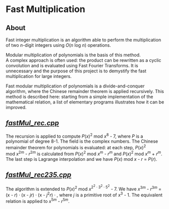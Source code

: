 # Fast Multiplication

## About

Fast integer multiplication is an algorithm able to perform the multiplication of two *n*-digit integers using *O*(*n* log *⁡n*) operations.

Modular multiplication of polynomials is the basis of this method.  
A complex approach is often used: the product can be rewritten as a cyclic convolution and is evaluated using Fast Fourier Transforms. It is unnecessary and the purpose of this project is to demystify the fast multiplication for large integers.

Fast modular multiplication of polynomials is a divide-and-conquer algorithm, where the Chinese remainder theorem is applied recursively. This method is described here: starting from a simple implementation of the mathematical relation, a list of elementary programs illustrates how it can be improved.

## [*fastMul_rec.cpp*](fastMul_rec.cpp)

The recursion is applied to compute *P*(*x*)<sup>2</sup> mod&nbsp;*x*<sup>8</sup>&nbsp;-&nbsp;7, where *P* is a polynomial of degree 8-1. The field is the complex numbers. The Chinese remainder theorem for polynomials is evaluated: at each step, *P*(*x*)<sup>2</sup> mod&nbsp;*x*<sup>2*m*</sup>&nbsp;-&nbsp;*r*<sup>2*m*</sup> is calculated from *P*(*x*)<sup>2</sup> mod&nbsp;*x*<sup>*m*</sup>&nbsp;-&nbsp;*r*<sup>*m*</sup> and *P*(*x*)<sup>2</sup> mod&nbsp;*x*<sup>*m*</sup>&nbsp;+&nbsp;*r*<sup>*m*</sup>. The last step is Lagrange interpolation and we have *P*(*x*) mod&nbsp;*x*&nbsp;-&nbsp;*r* = *P*(*r*).

## [*fastMul_rec235.cpp*](fastMul_rec235.cpp)

The algorithm is extended to *P*(*x*)<sup>2</sup> mod&nbsp;*x*<sup>2<sup>2</sup>&nbsp;&middot;&nbsp;3<sup>2</sup>&nbsp;&middot;&nbsp;5<sup>2</sup></sup>&nbsp;-&nbsp;7. We have *x*<sup>3*m*</sup>&nbsp;-&nbsp;*r*<sup>3*m*</sup> = (x&nbsp;-&nbsp;*r*)&nbsp;&middot;&nbsp;(x&nbsp;-&nbsp;*jr*)&nbsp;&middot;&nbsp;(x&nbsp;-&nbsp;*j*<sup>2</sup>*r*)&nbsp;&middot;&nbsp;, where *j* is a primitive root of *x*<sup>3</sup>&nbsp;-&nbsp;1</sup>. The equivalent relation is applied to *x*<sup>5*m*</sup>&nbsp;-&nbsp;*r*<sup>5*m*</sup>.

